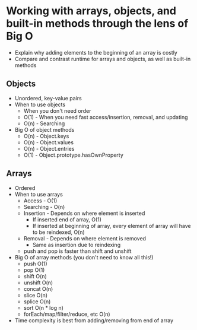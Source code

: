 # Working with arrays, objects, and built-in methods through the lens of Big O

- Explain why adding elements to the beginning of an array is costly
- Compare and contrast runtime for arrays and objects, as well as built-in methods

## Objects

- Unordered, key-value pairs
- When to use objects
  - When you don't need order
  - O(1) - When you need fast access/insertion, removal, and updating
  - O(n) - Searching
- Big O of object methods
  - O(n) - Object.keys
  - O(n) - Object.values
  - O(n) - Object.entries
  - O(1) - Object.prototype.hasOwnProperty

## Arrays

- Ordered
- When to use arrays
  - Access - O(1)
  - Searching - O(n)
  - Insertion - Depends on where element is inserted
    - If inserted end of array, O(1)
    - If inserted at beginning of array, every element of array will have to be reindexed, O(n)
  - Removal - Depends on where element is removed
    - Same as insertion due to reindexing
  - push and pop is faster than shift and unshift
- Big O of array methods (you don't need to know all this!)
  - push O(1)
  - pop O(1)
  - shift O(n)
  - unshift O(n)
  - concat O(n)
  - slice O(n)
  - splice O(n)
  - sort O(n * log n)
  - forEach/map/filter/reduce, etc O(n)
- Time complexity is best from adding/removing from end of array